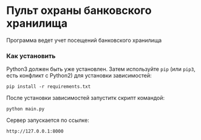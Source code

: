 # Пульт охраны банковского хранилища

Программа ведет учет посещений банковского хранилища 

### Как установить

Python3 должен быть уже установлен. 
Затем используйте `pip` (или `pip3`, есть конфликт с Python2) для установки зависимостей:
```
pip install -r requirements.txt
```
После установки зависимостей запуститк скрипт командой:
```
python main.py
```
Сервер запускается по ссылке:
```
http://127.0.0.1:8000
```